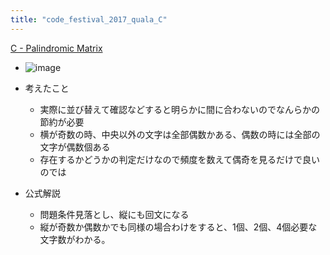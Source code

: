 ```yaml
---
title: "code_festival_2017_quala_C"
---
```


[C - Palindromic Matrix](https://atcoder.jp/contests/code-festival-2017-quala/tasks/code_festival_2017_quala_c)
- ![image](https://gyazo.com/c32e2bc86779703edecaefd6b7c69127/thumb/1000)

- 考えたこと
    - 実際に並び替えて確認などすると明らかに間に合わないのでなんらかの節約が必要
    - 横が奇数の時、中央以外の文字は全部偶数かある、偶数の時には全部の文字が偶数個ある
    - 存在するかどうかの判定だけなので頻度を数えて偶奇を見るだけで良いのでは
- 公式解説
    - 問題条件見落とし、縦にも回文になる
    - 縦が奇数か偶数かでも同様の場合わけをすると、1個、2個、4個必要な文字数がわかる。
